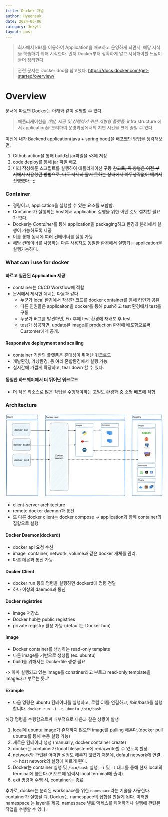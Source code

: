 ```yaml
---
title: Docker 개념
author: Hyeonsuk
date: 2024-06-06
category: Jekyll
layout: post
---
```


> 회사에서 k8s를 이용하여 Application을 배포하고 운영하게 되면서, 해당 지식을 학습하기 위해 시작한다.
> 먼저 Docker부터 정확하게 알고 시작해야할 느낌이 들어 정리한다.

> 관련 문서는 Docker doc을 참고했다. https://docs.docker.com/get-started/overview/

# Overview

문서에 따르면 Docker는 아래와 같이 설명할 수 있다.
> 애플리케이션을 *개발, 제공 및 싱행하기 위한 개방형 플랫폼*, infra structure 에서 application을 분리하여 운영과정에서의 지연 시간을 크게 줄일 수 있다.

이전에 내가 Backend application(java + spring boot)을 배포했던 방법을 생각해보면,
1. Github action을 통해 build된 jar파일을 s3에 저장
2. code deploy를 통해 jar 파일 배포
3. 미리 작성해둔 스크립트를 실행하여 애플리케이션 구동
~~참고로, 위 방법은 이전 부서에서 사용했던 방법으로, 나도 자세히 알지 못하는 상태에서 아무생각없이 베껴서 진행했다...;;~~

### Container
- 경량이고, application을 실행할 수 있는 요소를 포함함.
- Container가 실행되는 host에서 application 실행을 위한 어떤 것도 설치할 필요가 없다.
- Docker는 *Container*를 통해 application을 packaging하고 환경과 분리해서 실행이 가능하도록 제공
- 이를 통해 동시에 여러 컨테이너를 실행 가능
- 해당 컨테이너를 사용하는 다른 사용자도 동일한 환경에서 실행되는 application을 실행가능하다.

### What can i use for docker
#### 빠르고 일관된 Application 제공
- container는 CI/CD Workflow에 적합
- 문서에서 제시한 예시는 다음과 같다.
    - 누군가 local 환경에서 작성한 코드를 docker container를 통해 타인과 공유
    - 다른 인원들은 applicaiton을 docker를 통해 push하고 test 환경에서 test를 구동
    - 누군가 버그를 발견하면, Fix 후에 test 환경에 재배포 후 test.
    - test가 성공하면, update된 image를 production 환경에 배포함으로써 Customer에게 공개.

#### Responsive deployment and scailing
- container 기반의 플랫폼은 휴대성이 뛰어난 워크로드
- 개발환경, 가상환경, 등 여러 혼합환경에서 실행 가능
- 실시간에 가깝게 확장하고, tear down 할 수 있다.


#### 동일한 하드웨어에서 더 뛰어난 워크로드
- 더 적은 리소스로 많은 작업을 수행해야하는 고밀도 환경과 중.소형 배포에 적합

### Architecture
![Alt text](image.png)
- client-server architecture
- remote docker daemon과 통신
- 또 다른 docker client는 docker compose -> application과 함꼐 container의 집합으로 실행.


#### Docker Daemon(dockerd)
- docker api 요청 수신
- image, container, network, volume과 같은 docker 개체를 관리.
- 다른 데몬과 통신 가능

#### Docker Client
- docker run 등의 명령을 실행하면 dockerd에 명령 전달
- 하나 이상의 daemon과 통신

#### Docker registries
- image 저장소
- Docker hub는 public registries
- private registry 활용 가능 (default는 Docker hub)


#### Image
- Docker container를 생성하는 read-only template
- 다른 image를 기반으로 생성됨 (ex. ubuntu)
- build를 위해서는 Dockerfile 생성 필요


-> 아마 실행되고 있는 image를 conatiner라고 부르고 read-only template을 image라고 부르는 듯..?


#### Example
- 다음 명령은 ubuntu 컨테이너를 실행하고, 로컬 Cli를 연결하고, /bin/bash를 실행합니다.
```docker run -i -t ubuntu /bin/bash```

해당 명령을 수행함으로써 내부적으로 다음과 같은 상황이 발생
1. local에 ubuntu image가 존재하지 않으면 image를 pulling 해온다.(docker pull ubuntu를 통해 수동 실행 가능)
2. 새로운 컨테이너 생성 (manually, docker container create)
3. docker는 container가 local filesystem에 reda/write할 수 있도록 할당.
4. network와 관련된 어떠한 설정도 해주지 않았기 때문에, defaul network에 연결. -> host network의 설정에 따르게 된다.
5. Docker는 container 실행 및 ```/bin/bash``` 실행, ```-i``` 및 ```-t``` 태그를 통해 현재 local의 terminal에 붙는다.(키보드에 입력시 local terminal에 출력)
6. exit 명령어 수행 시, container는 종료.


추가로, docker는 분리된 workspace를 위한 ```namespace```라는 기술을 사용한다.
container가 실행될 떄, Docker는 namespace의 집합을 만들게 된다. 이러한 namespace 는 layer를 제공. namespace 별로 액세스를 제어하거나 실행에 관련된 작업을 수행할 수 있다.